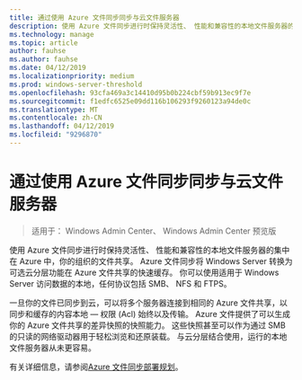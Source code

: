 ```yaml
---
title: 通过使用 Azure 文件同步同步与云文件服务器
description: 使用 Azure 文件同步进行时保持灵活性、 性能和兼容性的本地文件服务器的集中在 Azure 中，你的组织的文件共享。 Azure 文件同步将 Windows Server 转换为可选云分层功能在 Azure 文件共享的快速缓存。
ms.technology: manage
ms.topic: article
author: fauhse
ms.author: fauhse
ms.date: 04/12/2019
ms.localizationpriority: medium
ms.prod: windows-server-threshold
ms.openlocfilehash: 93cfa469a3c14410d95b0b224cbf59b913ec9f7e
ms.sourcegitcommit: f1edfc6525e09dd116b106293f9260123a94de0c
ms.translationtype: MT
ms.contentlocale: zh-CN
ms.lasthandoff: 04/12/2019
ms.locfileid: "9296870"
---
```

# 通过使用 Azure 文件同步同步与云文件服务器

>适用于： Windows Admin Center、 Windows Admin Center 预览版

使用 Azure 文件同步进行时保持灵活性、 性能和兼容性的本地文件服务器的集中在 Azure 中，你的组织的文件共享。 Azure 文件同步将 Windows Server 转换为可选云分层功能在 Azure 文件共享的快速缓存。 你可以使用适用于 Windows Server 访问数据的本地，任何协议包括 SMB、 NFS 和 FTPS。

一旦你的文件已同步到云，可以将多个服务器连接到相同的 Azure 文件共享，以同步和缓存的内容本地 — 权限 (Acl) 始终以及传输。 Azure 文件提供了可以生成你的 Azure 文件共享的差异快照的快照能力。 这些快照甚至可以作为通过 SMB 的只读的网络驱动器用于轻松浏览和还原装载。 与云分层结合使用，运行的本地文件服务器从未更容易。

有关详细信息，请参阅[Azure 文件同步部署规划](https://aka.ms/afs)。